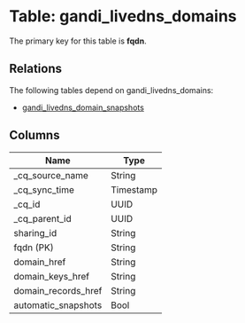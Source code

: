 # Table: gandi_livedns_domains

The primary key for this table is **fqdn**.

## Relations

The following tables depend on gandi_livedns_domains:
  - [gandi_livedns_domain_snapshots](gandi_livedns_domain_snapshots.md)

## Columns

| Name          | Type          |
| ------------- | ------------- |
|_cq_source_name|String|
|_cq_sync_time|Timestamp|
|_cq_id|UUID|
|_cq_parent_id|UUID|
|sharing_id|String|
|fqdn (PK)|String|
|domain_href|String|
|domain_keys_href|String|
|domain_records_href|String|
|automatic_snapshots|Bool|